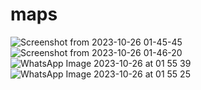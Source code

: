 # maps
![Screenshot from 2023-10-26 01-45-45](https://github.com/eddamnatikram/maps/assets/134066023/c686d012-79e8-4c56-978c-a30f57eee99c)
![Screenshot from 2023-10-26 01-46-20](https://github.com/eddamnatikram/maps/assets/134066023/a14a294d-0c12-42b5-ae1c-00ad9051a61e)
![WhatsApp Image 2023-10-26 at 01 55 39](https://github.com/eddamnatikram/maps/assets/134066023/8404889c-98f1-4dad-80a8-bc204eb8c2d6)
![WhatsApp Image 2023-10-26 at 01 55 25](https://github.com/eddamnatikram/maps/assets/134066023/7a3aa7cf-fc2d-4911-92e8-d6ca6ca819d9)
